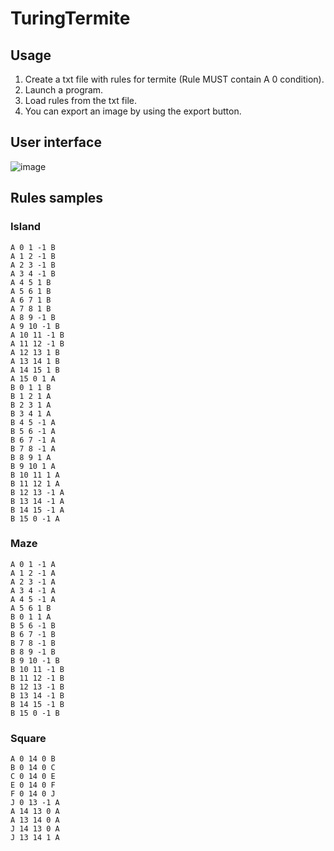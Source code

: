 # TuringTermite
## Usage
1. Create a txt file with rules for termite (Rule MUST contain A 0 condition).
2. Launch a program.
3. Load rules from the txt file.
4. You can export an image by using the export button.

## User interface
![image](https://user-images.githubusercontent.com/49571325/188317601-68a9559b-ee2b-4062-b3ea-6b0e2e2f291f.png)
## Rules samples

### Island
```
A 0 1 -1 B
A 1 2 -1 B
A 2 3 -1 B
A 3 4 -1 B
A 4 5 1 B
A 5 6 1 B
A 6 7 1 B
A 7 8 1 B
A 8 9 -1 B
A 9 10 -1 B
A 10 11 -1 B
A 11 12 -1 B
A 12 13 1 B
A 13 14 1 B
A 14 15 1 B
A 15 0 1 A
B 0 1 1 B
B 1 2 1 A
B 2 3 1 A
B 3 4 1 A
B 4 5 -1 A
B 5 6 -1 A
B 6 7 -1 A
B 7 8 -1 A
B 8 9 1 A
B 9 10 1 A
B 10 11 1 A
B 11 12 1 A
B 12 13 -1 A
B 13 14 -1 A
B 14 15 -1 A
B 15 0 -1 A
```

### Maze
```
A 0 1 -1 A 
A 1 2 -1 A 
A 2 3 -1 A 
A 3 4 -1 A 
A 4 5 -1 A 
A 5 6 1 B 
B 0 1 1 A 
B 5 6 -1 B 
B 6 7 -1 B 
B 7 8 -1 B 
B 8 9 -1 B 
B 9 10 -1 B 
B 10 11 -1 B 
B 11 12 -1 B 
B 12 13 -1 B 
B 13 14 -1 B 
B 14 15 -1 B 
B 15 0 -1 B
```
### Square
```
A 0 14 0 B
B 0 14 0 C
C 0 14 0 E
E 0 14 0 F
F 0 14 0 J
J 0 13 -1 A
A 14 13 0 A
A 13 14 0 A
J 14 13 0 A
J 13 14 1 A
```
